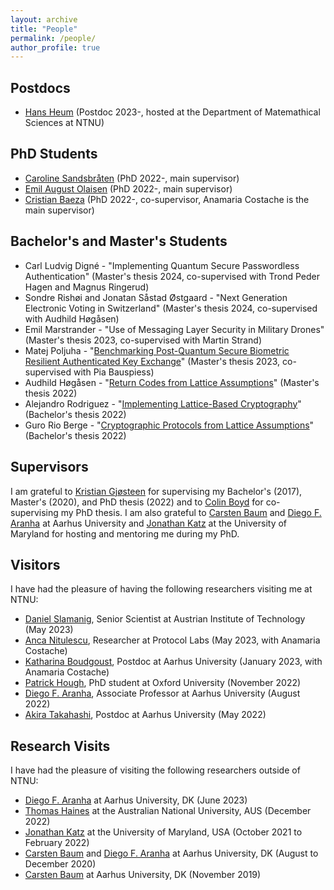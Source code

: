 ```yaml
---
layout: archive
title: "People"
permalink: /people/
author_profile: true
---
```


## Postdocs

- [Hans Heum](https://www.ntnu.edu/employees/hans.heum) (Postdoc 2023-, hosted at the Department of Matemathical Sciences at NTNU)

## PhD Students

- [Caroline Sandsbråten](https://www.ntnu.edu/employees/caroline.sandsbraten) (PhD 2022-, main supervisor)
- [Emil August Olaisen](https://www.ntnu.edu/employees/emil.august.olaisen) (PhD 2022-, main supervisor)
- [Cristian Baeza](https://www.ntnu.edu/employees/cristian.baeza) (PhD 2022-, co-supervisor, Anamaria Costache is the main supervisor)

## Bachelor's and Master's Students

- Carl Ludvig Digné - "Implementing Quantum Secure Passwordless Authentication" (Master's thesis 2024, co-supervised with Trond Peder Hagen and Magnus Ringerud)
- Sondre Rishøi and Jonatan Såstad Østgaard - "Next Generation Electronic Voting in Switzerland" (Master's thesis 2024, co-supervised with Audhild Høgåsen)
- Emil Marstrander - "Use of Messaging Layer Security in Military Drones" (Master's thesis 2023, co-supervised with Martin Strand)
- Matej Poljuha - "[Benchmarking Post-Quantum Secure Biometric Resilient Authenticated Key Exchange](https://tjerandsilde.no/files/Matej.pdf)" (Master's thesis 2023, co-supervised with Pia Bauspiess)
- Audhild Høgåsen - "[Return Codes from Lattice Assumptions](https://tjerandsilde.no/files/Audhild-master-thesis.pdf)" (Master's thesis 2022)
- Alejandro Rodriguez - "[Implementing Lattice-Based Cryptography](https://ntnuopen.ntnu.no/ntnu-xmlui/handle/11250/3009053)" (Bachelor's thesis 2022)
- Guro Rio Berge - "[Cryptographic Protocols from Lattice Assumptions](https://ntnuopen.ntnu.no/ntnu-xmlui/handle/11250/3009054)" (Bachelor's thesis 2022)

## Supervisors

I am grateful to [Kristian Gjøsteen](https://www.ntnu.edu/employees/kristian.gjosteen) for supervising my Bachelor's (2017), Master's (2020), and PhD thesis (2022) and to [Colin Boyd](https://scholar.google.no/citations?user=CIfBKmMAAAAJ) for co-supervising my PhD thesis. I am also grateful to [Carsten Baum](http://carstenbaum.com) and [Diego F. Aranha](https://dfaranha.github.io) at Aarhus University and [Jonathan Katz](https://www.cs.umd.edu/~jkatz) at the University of Maryland for hosting and mentoring me during my PhD.

## Visitors

I have had the pleasure of having the following researchers visiting me at NTNU:
- [Daniel Slamanig](https://danielslamanig.info), Senior Scientist at Austrian Institute of Technology (May 2023)
- [Anca Nitulescu](https://www.di.ens.fr/~nitulesc), Researcher at Protocol Labs (May 2023, with Anamaria Costache)
- [Katharina Boudgoust](https://katinkabou.github.io), Postdoc at Aarhus University (January 2023, with Anamaria Costache)
- [Patrick Hough](https://www.patrick-hough.com), PhD student at Oxford University (November 2022)
- [Diego F. Aranha](https://dfaranha.github.io), Associate Professor at Aarhus University (August 2022)
- [Akira Takahashi](https://akiratk0355.github.io), Postdoc at Aarhus University (May 2022)

## Research Visits

I have had the pleasure of visiting the following researchers outside of NTNU:
- [Diego F. Aranha](https://dfaranha.github.io) at Aarhus University, DK (June 2023)
- [Thomas Haines](https://cecc.anu.edu.au/people/thomas-haines) at the Australian National University, AUS (December 2022)
- [Jonathan Katz](https://www.cs.umd.edu/~jkatz) at the University of Maryland, USA (October 2021 to February 2022)
- [Carsten Baum](http://carstenbaum.com) and [Diego F. Aranha](https://dfaranha.github.io) at Aarhus University, DK (August to December 2020)
- [Carsten Baum](http://carstenbaum.com) at Aarhus University, DK (November 2019)
